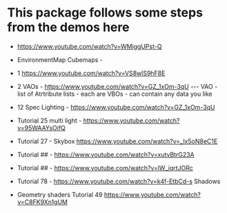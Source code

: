 
# This package follows some steps from the demos here

* https://www.youtube.com/watch?v=WMiggUPst-Q

* EnvironmentMap Cubemaps - 
* 1 https://www.youtube.com/watch?v=VS8wlS9hF8E
* 2 VAOs - https://www.youtube.com/watch?v=GZ_1xOm-3qU  --- VAO - list of Atrtribute lists - each are VBOs - can contain any data you like
* 12 Spec Lighting - https://www.youtube.com/watch?v=GZ_1xOm-3qU
* Tutorial 25 multi light - https://www.youtube.com/watch?v=95WAAYsOifQ
* Tutorial 27 - Skybox  https://www.youtube.com/watch?v=_Ix5oN8eC1E
* Tutorial ## - https://www.youtube.com/watch?v=xutvBtrG23A
* Tutorial ## - https://www.youtube.com/watch?v=lW_iqrtJORc
* Tutorial 78 - https://www.youtube.com/watch?v=k4f-EtbCd-s   Shadows
* Geometry shaders  Tutorial 49   https://www.youtube.com/watch?v=C8FK9Xn1gUM

